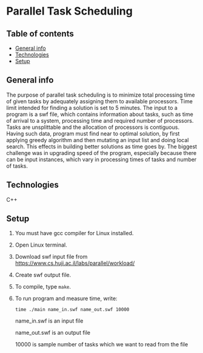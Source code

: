 # Parallel Task Scheduling

## Table of contents

  - [General info](#general-info)
  - [Technologies](#technologies)
  - [Setup](#setup)

## General info
The purpose of parallel task scheduling is to minimize total processing time of given tasks by adequately assigning them to available processors. Time limit intended for finding a solution is set to 5 minutes. The input to a program is a swf file, which contains information about tasks, such as time of arrival to a system, processing time and required number of processors. Tasks are unsplittable and the allocation of processors is contiguous. Having such data, program must find near to optimal solution, by first applying greedy algorithm and then mutating an input list and doing local search. This effects in building better solutions as time goes by. The biggest challenge was in upgrading speed of the program, especially because there can be input instances, which vary in processing times of tasks and number of tasks. 

## Technologies
C++

## Setup
1. You must have gcc compiler for Linux installed.
2. Open Linux terminal.
3. Download swf input file from https://www.cs.huji.ac.il/labs/parallel/workload/
4. Create swf output file.
5. To compile, type `make`.
6. To run program and measure time, write: 
   
    `time ./main name_in.swf name_out.swf 10000`

    name_in.swf is an input file

    name_out.swf is an output file

    10000 is sample number of tasks which we want to read from the file
